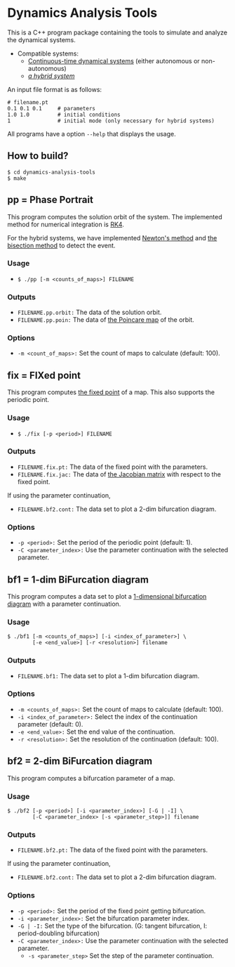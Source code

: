# Dynamics Analysis Tools

This is a C++ program package containing the tools to simulate and analyze the dynamical systems.

- Compatible systems:
	- [Continuous-time dynamical systems](https://en.wikipedia.org/wiki/Dynamical_system_(definition)) (either autonomous or non-autonomous)
	- [*a hybrid system*](https://en.wikipedia.org/wiki/Hybrid_system)

An input file format is as follows:

```
# filename.pt
0.1 0.1 0.1 	# parameters
1.0 1.0     	# initial conditions
1           	# initial mode (only necessary for hybrid systems)
```

All programs have a option `--help` that displays the usage.

## How to build?

```
$ cd dynamics-analysis-tools
$ make
```

## pp = Phase Portrait

This program computes the solution orbit of the system.
The implemented method for numerical integration is [RK4](https://en.wikipedia.org/wiki/Runge%E2%80%93Kutta_methods).

For the hybrid systems, we have implemented [Newton's method](https://en.wikipedia.org/wiki/Newton%27s_method)
and [the bisection method](https://en.wikipedia.org/wiki/Bisection_method)
to detect the event.

### Usage

- `$ ./pp [-m <counts_of_maps>] FILENAME`

### Outputs
- `FILENAME.pp.orbit:` The data of the solution orbit.  
- `FILENAME.pp.poin:` The data of [the Poincare map](https://en.wikipedia.org/wiki/Poincar%C3%A9_map) of the orbit.

### Options
- `-m <count_of_maps>:` Set the count of maps to calculate (default: 100).

## fix = FIXed point

This program computes [the fixed point](https://en.wikipedia.org/wiki/Fixed_point_(mathematics)) of a map.
This also supports the periodic point.

### Usage

- `$ ./fix [-p <period>] FILENAME`

### Outputs
- `FILENAME.fix.pt:` The data of the fixed point with the parameters.  
- `FILENAME.fix.jac:` The data of [the Jacobian matrix](https://en.wikipedia.org/wiki/Jacobian_matrix_and_determinant) with respect to the fixed point.

If using the parameter continuation,

- `FILENAME.bf2.cont:` The data set to plot a 2-dim bifurcation diagram.

### Options
- `-p <period>:` Set the period of the periodic point (default: 1).  
- `-C <parameter_index>:` Use the parameter continuation with the selected parameter.

## bf1 = 1-dim BiFurcation diagram

This program computes a data set to plot a [1-dimensional bifurcation diagram](https://en.wikipedia.org/wiki/Bifurcation_diagram) with a parameter continuation.

### Usage

```
$ ./bf1 [-m <counts_of_maps>] [-i <index_of_parameter>] \
        [-e <end_value>] [-r <resolution>] filename
```

### Outputs

- `FILENAME.bf1:` The data set to plot a 1-dim bifurcation diagram.


### Options
- `-m <counts_of_maps>:` Set the count of maps to calculate (default: 100).
- `-i <index_of_parameter>:` Select the index of the continuation parameter (default: 0).
- `-e <end_value>:` Set the end value of the continuation.  
- `-r <resolution>:` Set the resolution of the continuation (default: 100).

## bf2 = 2-dim BiFurcation diagram

This program computes a bifurcation parameter of a map.

### Usage

```
$ ./bf2 [-p <period>] [-i <parameter_index>] [-G | -I] \
        [-C <parameter_index> [-s <parameter_step>]] filename
```

### Outputs
- `FILENAME.bf2.pt:` The data of the fixed point with the parameters.  

If using the parameter continuation,

- `FILENAME.bf2.cont:` The data set to plot a 2-dim bifurcation diagram.

### Options
- `-p <period>:` Set the period of the fixed point getting bifurcation.
- `-i <parameter_index>:` Set the bifurcation parameter index.
- `-G | -I:` Set the type of the bifurcation. (G: tangent bifurcation, I: period-doubling bifurcation)
- `-C <parameter_index>:` Use the parameter continuation with the selected parameter.
	- `-s <parameter_step>` Set the step of the parameter continuation.
